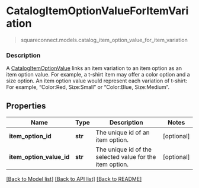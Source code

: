 # CatalogItemOptionValueForItemVariation
> squareconnect.models.catalog_item_option_value_for_item_variation

### Description

A [CatalogItemOptionValue](#type-catalogitemoptionvalue) links an item variation to an item option as an item option value. For example, a t-shirt item may offer a color option and a size option. An item option value would represent each variation of t-shirt: For example, “Color:Red, Size:Small” or “Color:Blue, Size:Medium”.

## Properties
Name | Type | Description | Notes
------------ | ------------- | ------------- | -------------
**item_option_id** | **str** | The unique id of an item option. | [optional] 
**item_option_value_id** | **str** | The unique id of the selected value for the item option. | [optional] 

[[Back to Model list]](../README.md#documentation-for-models) [[Back to API list]](../README.md#documentation-for-api-endpoints) [[Back to README]](../README.md)


